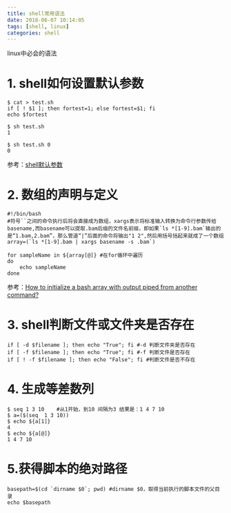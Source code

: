 ```yaml
---
title: shell常用语法
date: 2018-06-07 10:14:05
tags: [shell, linux]
categories: shell
---
```


linux中必会的语法

# 1. shell如何设置默认参数

```shell
$ cat > test.sh
if [ ! $1 ]; then fortest=1; else fortest=$1; fi
echo $fortest

$ sh test.sh
1

$ sh test.sh 0
0
```

参考：[shell默认参数](https://blog.csdn.net/lsjseu/article/details/51492278)

# 2. 数组的声明与定义

```shell
#!/bin/bash
#符号``之间的命令执行后将会直接成为数组，xargs表示将标准输入转换为命令行参数传给basename,而basename可以提取.bam后缀的文件名前缀，即如果`ls *[1-9].bam`输出的是“1.bam,2.bam”，那么管道“|”后面的命令将输出"1 2",然后用括号括起来就成了一个数组
array=(`ls *[1-9].bam | xargs basename -s .bam`)

for sampleName in ${array[@]} #在for循环中遍历
do
	echo sampleName
done
```

参考：[How to initialize a bash array with output piped from another command?](https://stackoverflow.com/questions/971162/how-to-initialize-a-bash-array-with-output-piped-from-another-command?utm_medium=organic&utm_source=google_rich_qa&utm_campaign=google_rich_qa)

# 3. shell判断文件或文件夹是否存在

```shell
if [ -d $filename ]; then echo "True"; fi #-d 判断文件夹是否存在
if [ -f $filename ]; then echo "True"; fi #-f 判断文件是否存在
if [ ! -f $filename ]; then echo "False"; fi #判断文件是否不存在
```

# 4. 生成等差数列

```shell
$ seq 1 3 10    #从1开始，到10 间隔为3 结果是：1 4 7 10
$ a=($(seq  1 3 10))    
$ echo ${a[1]}
4
$ echo ${a[@]}
1 4 7 10
```

# 5.获得脚本的绝对路径

```shell
basepath=$(cd `dirname $0`; pwd) #dirname $0，取得当前执行的脚本文件的父目录
echo $basepath
```



